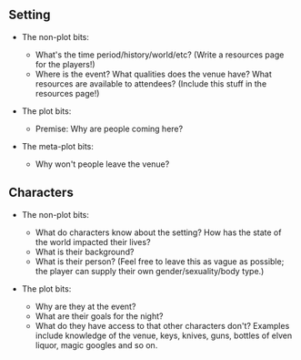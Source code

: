 ## Setting

- The non-plot bits:
	- What's the time period/history/world/etc? (Write a resources page for the players!)
	- Where is the event? What qualities does the venue have? What resources are available to attendees? (Include this stuff in the resources page!)

- The plot bits:
	- Premise: Why are people coming here?

- The meta-plot bits:
	- Why won't people leave the venue?

## Characters

- The non-plot bits:
	- What do characters know about the setting? How has the state of the world impacted their lives?
	- What is their background?
	- What is their person? (Feel free to leave this as vague as possible; the player can supply their own gender/sexuality/body type.)

- The plot bits:
	- Why are they at the event?
	- What are their goals for the night?
	- What do they have access to that other characters don't? Examples include knowledge of the venue, keys, knives, guns, bottles of elven liquor, magic googles and so on.
